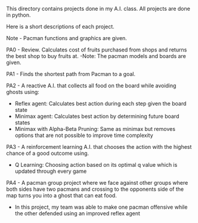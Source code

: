This directory contains projects done in my A.I. class.
All projects are done in python.

Here is a short descriptions of each project.

Note - Pacman functions and graphics are given.

PA0 - Review. Calculates cost of fruits purchased from shops and returns the best shop to buy fruits at.
-Note: The pacman models and boards are given.

PA1 - Finds the shortest path from Pacman to a goal.

PA2 - A reactive A.I. that collects all food on the board while avoiding ghosts using:
  - Reflex agent: Calculates best action during each step given the board state
  - Minimax agent: Calculates best action by determining future board states
  - Minimax with Alpha-Beta Pruning: Same as minimax but removes options that are not possible to improve time complexity

PA3 - A reinforcement learning A.I. that chooses the action with the highest chance of a good outcome using.
  - Q Learning: Choosing action based on its optimal q value which is updated through every game

PA4 - A pacman group project where we face against other groups where both sides have two pacmans and 
crossing to the opponents side of the map turns you into a ghost that can eat food.
  - In this project, my team was able to make one pacman offensive while the other defended using an improved reflex agent
